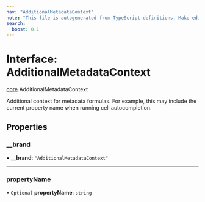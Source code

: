 ```yaml
---
nav: "AdditionalMetadataContext"
note: "This file is autogenerated from TypeScript definitions. Make edits to the comments in the TypeScript file and then run `make docs` to regenerate this file."
search:
  boost: 0.1
---
```

# Interface: AdditionalMetadataContext

[core](../modules/core.md).AdditionalMetadataContext

Additional context for metadata formulas. For example, this may include the current property name
when running cell autocompletion.

## Properties

### \_\_brand

• **\_\_brand**: ``"AdditionalMetadataContext"``

___

### propertyName

• `Optional` **propertyName**: `string`
